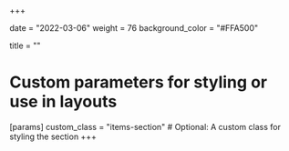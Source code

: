 +++

date = "2022-03-06"
weight = 76
background_color = "#FFA500"

title = ""

# Custom parameters for styling or use in layouts
[params]
  custom_class = "items-section"  # Optional: A custom class for styling the section
+++
